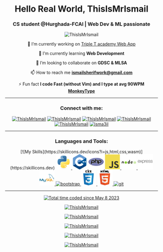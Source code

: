 <meta http-equiv="Cache-Control" content="no-cache, no-store, must-revalidate">
<meta http-equiv="Pragma" content="no-cache">
<meta http-equiv="Expires" content="0">

<div align="center">

  <h1>Hello Real World, ThisIsMrIsmail</h1>
  <h3>CS student @Hurghada-FCAI | Web Dev & ML passionate</h3>
  
  <p> <img src="https://komarev.com/ghpvc/?username=ThisIsMrIsmail&label=Profile%20views&color=394867&style=flat" alt="ThisIsMrIsmail"> </p>

  🔭 I’m currently working on [Triple T academy Web App](http://tribletacademy.rf.gd/)

  🌱 I’m currently learning **Web Development**

  👯 I’m looking to collaborate on **GDSC & MLSA**

  📫 How to reach me **ismailsherifwork@gmail.com**

  ⚡ Fun fact **I code Fast (without Vim) and I type at avg 90WPM [MonkeyType](https://monkeytype.com/profile/ThisIsMrIsmail)**

  <hr style="height: 1px">
  
  <h3>Connect with me:</h3>
  <p align="center">
    <a target="_blank" rel="noreferrer" href="https://linkedin.com/in/ThisIsMrIsmail"> <img src="https://raw.githubusercontent.com/rahuldkjain/github-profile-readme-generator/master/src/images/icons/Social/linked-in-alt.svg" alt="ThisIsMrIsmail" height="40" width="40" /></a>
    <a target="_blank" rel="noreferrer" href="https://www.youtube.com/@ThisIsMrIsmail"> <img src="https://raw.githubusercontent.com/rahuldkjain/github-profile-readme-generator/master/src/images/icons/Social/youtube.svg" alt="ThisIsMrIsmail" height="40" width="40" /></a>
    <a target="_blank" rel="noreferrer" href="https://discord.gg/ThisIsMrIsmail"> <img src="https://raw.githubusercontent.com/rahuldkjain/github-profile-readme-generator/master/src/images/icons/Social/discord.svg" alt="ThisIsMrIsmail" height="40" width="40" /></a>
    <a target="_blank" rel="noreferrer" href="https://twitter.com/ThisIsMrIsmail" target="blank"><img src="https://raw.githubusercontent.com/rahuldkjain/github-profile-readme-generator/master/src/images/icons/Social/twitter.svg" alt="ThisIsMrIsmail" height="40" width="40" /></a>
    <a target="_blank" rel="noreferrer" href="https://kaggle.com/ThisIsMrIsmail" target="blank"><img src="https://raw.githubusercontent.com/rahuldkjain/github-profile-readme-generator/master/src/images/icons/Social/kaggle.svg" alt="ThisIsMrIsmail" height="40" width="40" /></a>
    <a target="_blank" rel="noreferrer" href="https://codeforces.com/profile/isma3il"><img src="https://raw.githubusercontent.com/rahuldkjain/github-profile-readme-generator/master/src/images/icons/Social/codeforces.svg" alt="isma3il" height="40" width="40" /></a>
  </p>

  <hr style="height: 1px">
  
  <h3>Languages and Tools:</h3>
  <p>
    [![My Skills](https://skillicons.dev/icons?i=js,html,css,wasm)](https://skillicons.dev)
    <a target="_blank" rel="noreferrer" href="https://www.python.org"> <img src="https://raw.githubusercontent.com/devicons/devicon/master/icons/python/python-original.svg" alt="python" width="50" height="50"/> </a> 
    <a target="_blank" rel="noreferrer" href="https://www.w3schools.com/cpp/"> <img src="https://raw.githubusercontent.com/devicons/devicon/master/icons/cplusplus/cplusplus-original.svg" alt="cplusplus" width="50" height="50"/> </a> 
    <a target="_blank" rel="noreferrer" href="https://www.php.net"> <img src="https://raw.githubusercontent.com/devicons/devicon/master/icons/php/php-original.svg" alt="php" width="50" height="50"/> </a> 
    <a target="_blank" rel="noreferrer" href="https://developer.mozilla.org/en-US/docs/Web/JavaScript"> <img src="https://raw.githubusercontent.com/devicons/devicon/master/icons/javascript/javascript-original.svg" alt="javascript" width="50" height="50"/> </a> 
    <a target="_blank" rel="noreferrer" href="https://nodejs.org"> <img src="https://raw.githubusercontent.com/devicons/devicon/master/icons/nodejs/nodejs-original-wordmark.svg" alt="nodejs" width="50" height="50"/> </a> 
    <a target="_blank" rel="noreferrer" href="https://expressjs.com"> <img src="https://raw.githubusercontent.com/devicons/devicon/master/icons/express/express-original-wordmark.svg" alt="express" width="50" height="50"/> </a> 
    <a target="_blank" rel="noreferrer" href="https://www.mysql.com/"> <img src="https://raw.githubusercontent.com/devicons/devicon/master/icons/mysql/mysql-original-wordmark.svg" alt="mysql" width="50" height="50"/> </a>
    <a target="_blank" rel="noreferrer" href="https://getbootstrap.com"> <img src="https://getbootstrap.com/docs/5.3/assets/brand/bootstrap-logo-shadow.png" alt="bootstrap" width="50" height="45"/> </a> 
    <a target="_blank" rel="noreferrer" href="https://www.w3schools.com/css/"> <img src="https://raw.githubusercontent.com/devicons/devicon/master/icons/css3/css3-original-wordmark.svg" alt="css3" width="50" height="50"/> </a> 
    <a target="_blank" rel="noreferrer" href="https://www.w3.org/html/"> <img src="https://raw.githubusercontent.com/devicons/devicon/master/icons/html5/html5-original-wordmark.svg" alt="html5" width="50" height="50"/> </a> 
    <a target="_blank" rel="noreferrer" href="https://git-scm.com/"> <img src="https://www.vectorlogo.zone/logos/git-scm/git-scm-icon.svg" alt="git" width="50" height="50"/> </a>
  </p>

  <hr style="height: 1px">
  
  <a href="https://wakatime.com/@da667081-e299-4c08-85ff-0eb8e72377a3"><img src="https://wakatime.com/badge/user/da667081-e299-4c08-85ff-0eb8e72377a3.svg" alt="Total time coded since May 8 2023" /></a>
  <a target="_blank" rel="noreferrer" href="https://wakatime.com/@ThisIsMrIsmail"> <p> <img width="500" src="https://github-readme-stats.vercel.app/api/wakatime?username=thisismrismail&theme=dark&v=2" alt="ThisIsMrIsmail"> </p> </a>
  <a href="https://github.com/ThisIsMrIsmail/"> <p> <img width="500" src="https://github-readme-stats.vercel.app/api?username=ThisIsMrIsmail&show_icons=true&theme=dark" alt="ThisIsMrIsmail"> </p> </a>
  <a href="https://github.com/ThisIsMrIsmail/"> <p> <img width="500" src="https://github-readme-streak-stats.herokuapp.com/?user=ThisIsMrIsmail&theme=dark" alt="ThisIsMrIsmail"> </p> </a>
  <a href="https://github.com/ThisIsMrIsmail/Newsletter"> <p> <img width="500" src="https://github-readme-stats.vercel.app/api/pin/?username=ThisIsMrIsmail&repo=newsletter&theme=dark" alt="ThisIsMrIsmail"> </p> </a>
  <a target="_blank" rel="noreferrer" href="https://github.com/ThisIsMrIsmail?tab=repositories"> <p> <img width="500" height="200" src="https://github-readme-stats.vercel.app/api/top-langs?username=ThisIsMrIsmail&show_icons=true&locale=en&layout=compact&theme=dark" alt="ThisIsMrIsmail"> </p> </a>

</div>
